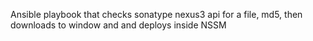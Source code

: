 Ansible playbook that checks sonatype nexus3 api for a file, md5, then downloads to window and and deploys inside NSSM
